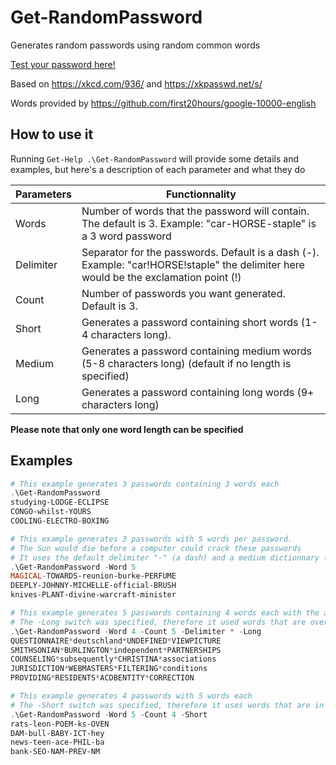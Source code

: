 # Get-RandomPassword
Generates random passwords using random common words

[Test your password here!](https://howsecureismypassword.net/)

Based on https://xkcd.com/936/ and https://xkpasswd.net/s/

Words provided by https://github.com/first20hours/google-10000-english



## How to use it
Running `Get-Help .\Get-RandomPassword` will provide some details and examples, but here's a description of each parameter and what they do

Parameters | Functionnality
-----------|-------
Words | Number of words that the password will contain. The default is 3. Example: "car-HORSE-staple" is a 3 word password
Delimiter | Separator for the passwords. Default is a dash (-). Example: "car!HORSE!staple" the delimiter here would be the exclamation point (!)
Count | Number of passwords you want generated. Default is 3.
Short | Generates a password containing short words (1-4 characters long).
Medium | Generates a password containing medium words (5-8 characters long) (default if no length is specified)
Long | Generates a password containing long words (9+ characters long)

**Please note that only one word length can be specified**

## Examples

```powershell
# This example generates 3 passwords containing 3 words each
.\Get-RandomPassword
studying-LODGE-ECLIPSE
CONGO-whilst-YOURS
COOLING-ELECTRO-BOXING
```

```powershell
# This example generates 3 passwords with 5 words per password.
# The Sun would die before a computer could crack these passwords
# It uses the default delimiter "-" (a dash) and a medium dictionnary (5-8 characters long)
.\Get-RandomPassword -Word 5
MAGICAL-TOWARDS-reunion-burke-PERFUME
DEEPLY-JOHNNY-MICHELLE-official-BRUSH
knives-PLANT-divine-warcraft-minister
```

```powershell
# This example generates 5 passwords containing 4 words each with the asterisk delimiter
# The -Long switch was specified, therefore it used words that are over 9 characters long
.\Get-RandomPassword -Word 4 -Count 5 -Delimiter * -Long
QUESTIONNAIRE*deutschland*UNDEFINED*VIEWPICTURE
SMITHSONIAN*BURLINGTON*independent*PARTNERSHIPS
COUNSELING*subsequently*CHRISTINA*associations
JURISDICTION*WEBMASTERS*FILTERING*conditions
PROVIDING*RESIDENTS*ACDBENTITY*CORRECTION
```

```powershell
# This example generates 4 passwords with 5 words each
# The -Short switch was specified, therefore it uses words that are in between 1 and 4 characters long
.\Get-RandomPassword -Word 5 -Count 4 -Short
rats-leon-POEM-ks-OVEN
DAM-bull-BABY-ICT-hey
news-teen-ace-PHIL-ba
bank-SEO-NAM-PREV-NM
```

